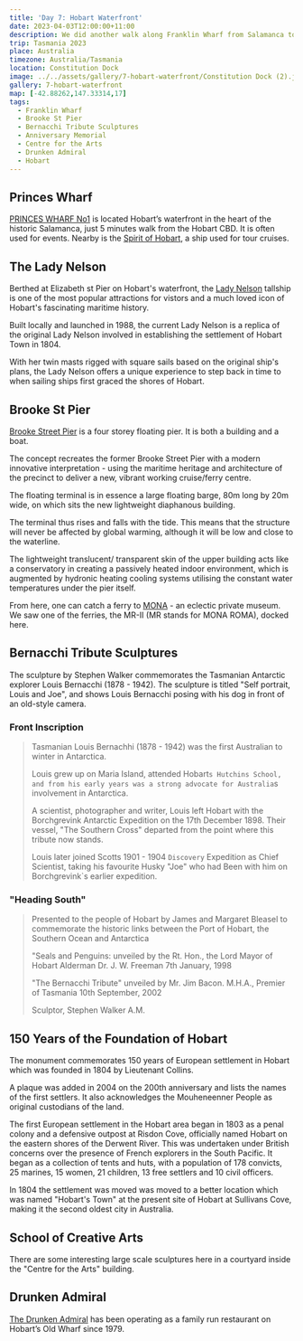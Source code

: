 ```yaml
---
title: 'Day 7: Hobart Waterfront'
date: 2023-04-03T12:00:00+11:00
description: We did another walk along Franklin Wharf from Salamanca to the Henry Jones building.
trip: Tasmania 2023
place: Australia
timezone: Australia/Tasmania
location: Constitution Dock
image: ../../assets/gallery/7-hobart-waterfront/Constitution Dock (2).jpeg
gallery: 7-hobart-waterfront
map: [-42.88262,147.33314,17]
tags:
  - Franklin Wharf
  - Brooke St Pier
  - Bernacchi Tribute Sculptures
  - Anniversary Memorial
  - Centre for the Arts
  - Drunken Admiral
  - Hobart
---
```

## Princes Wharf

[PRINCES WHARF No1](https://www.princeswharf1.com.au/) is located Hobart’s waterfront in the heart of the historic Salamanca, just 5 minutes walk from the Hobart CBD. It is often used for events. Nearby is the [Spirit of Hobart](https://www.hobarthistoriccruises.com.au/), a ship used for tour cruises.

## The Lady Nelson

Berthed at Elizabeth st Pier on Hobart's waterfront, the [Lady Nelson](https://www.ladynelson.org.au/ship) tallship is one of the most popular attractions for vistors and a much loved icon of Hobart's fascinating maritime history.

Built locally and launched in 1988, the current Lady Nelson is a replica of the original Lady Nelson involved in establishing the settlement of Hobart Town in 1804.

With her twin masts rigged with square sails based on the original ship's plans, the Lady Nelson offers a unique experience to step back in time to when sailing ships first graced the shores of Hobart.

## Brooke St Pier

[Brooke Street Pier](http://www.brookestreetpier.com/) is a four storey floating pier. It is both a building and a boat.

The concept recreates the former Brooke Street Pier with a modern innovative interpretation - using the maritime heritage and architecture of the precinct to deliver a new, vibrant working cruise/ferry centre.

The floating terminal is in essence a large floating barge, 80m long by 20m wide, on which sits the new lightweight diaphanous building.

The terminal thus rises and falls with the tide. This means that the structure will never be affected by global warming, although it will be low and close to the waterline.

The lightweight translucent/ transparent skin of the upper building acts like a conservatory in creating a passively heated indoor environment, which is augmented by hydronic heating cooling systems utilising the constant water temperatures under the pier itself.

From here, one can catch a ferry to [MONA](https://mona.net.au) - an eclectic private museum. We saw one of the ferries, the MR-II (MR stands for MONA ROMA), docked here.

## Bernacchi Tribute Sculptures

The sculpture by Stephen Walker commemorates the Tasmanian Antarctic explorer Louis Bernacchi (1878 - 1942). The sculpture is titled "Self portrait, Louis and Joe", and shows Louis Bernacchi posing with his dog in front of an old-style camera.

### Front Inscription

>Tasmanian Louis Bernachhi (1878 - 1942) was the first Australian to winter in Antarctica.
>
>Louis grew up on Maria Island, attended Hobart`s Hutchins School, and from his early years was a strong advocate for Australia`s involvement in Antarctica.
>
>A scientist, photographer and writer, Louis left Hobart with the Borchgrevink Antarctic Expedition on the 17th December 1898.  Their vessel, "The Southern Cross" departed from the point where this tribute now stands. 
>
>Louis later joined Scotts 1901 - 1904 `Discovery` Expedition as Chief Scientist, taking his favourite Husky "Joe" who had Been with him on Borchgrevink`s earlier expedition.

### "Heading South"

>Presented to the people of Hobart by James and Margaret Bleasel to commemorate the historic links between the
Port of Hobart, the Southern Ocean and Antarctica
>
>"Seals and Penguins: unveiled by the Rt. Hon., the Lord Mayor of Hobart Alderman Dr. J. W. Freeman
7th January, 1998
>
>"The Bernacchi Tribute" unveiled by Mr. Jim Bacon. M.H.A., Premier of Tasmania
10th September, 2002
>
>Sculptor, Stephen Walker A.M.

## 150 Years of the Foundation of Hobart

The monument commemorates 150 years of European settlement in Hobart which was founded in 1804 by Lieutenant Collins. 

A plaque was added in 2004 on the 200th anniversary and lists the names of the first settlers. It also acknowledges the Mouheneenner People as original custodians of the land. 

The first European settlement in the Hobart area began in 1803 as a penal colony and a defensive outpost at Risdon Cove, officially named Hobart on the eastern shores of the Derwent River. This was undertaken under British concerns over the presence of French explorers in the South Pacific.  It began as a collection of tents and huts, with a population of 178 convicts, 25 marines, 15 women, 21 children, 13 free settlers and 10 civil officers.

In 1804 the settlement was moved was moved to a better location which was named "Hobart's Town" at the present site of Hobart at Sullivans Cove, making it the second oldest city in Australia.

## School of Creative Arts

There are some interesting large scale sculptures here in a courtyard inside the "Centre for the Arts" building.

## Drunken Admiral

[The Drunken Admiral](https://drunkenadmiral.net/) has been operating as a family run restaurant on Hobart’s Old Wharf since 1979.

